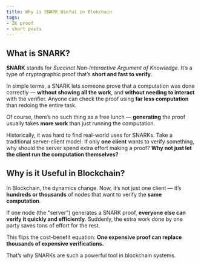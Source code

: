 ```yaml
---
title: Why is SNARK Useful in Blokchain 
tags: 
- ZK proof
- short posts 
---
```


## What is SNARK?

**SNARK** stands for *Succinct Non-Interactive Argument of Knowledge*.
It’s a type of cryptographic proof that’s **short and fast to verify**.

In simple terms, a SNARK lets someone prove that a computation was done correctly — **without showing all the work**, and **without needing to interact** with the verifier.
Anyone can check the proof using **far less computation** than redoing the entire task.

Of course, there’s no such thing as a free lunch —
**generating** the proof usually takes **more work** than just running the computation.

Historically, it was hard to find real-world uses for SNARKs.
Take a traditional server-client model:
If only **one client** wants to verify something,
why should the server spend extra effort making a proof?
**Why not just let the client run the computation themselves?**



## Why is it Useful in Blockchain?

In Blockchain, the dynamics change.
Now, it’s not just one client — it’s **hundreds or thousands** of nodes
that want to verify the **same computation**.

If one node (the "server") generates a SNARK proof,
**everyone else can verify it quickly and efficiently**.
Suddenly, the extra work done by one party saves tons of effort for the rest.

This flips the cost-benefit equation:
**One expensive proof can replace thousands of expensive verifications.**

That’s why SNARKs are such a powerful tool in blockchain systems.


